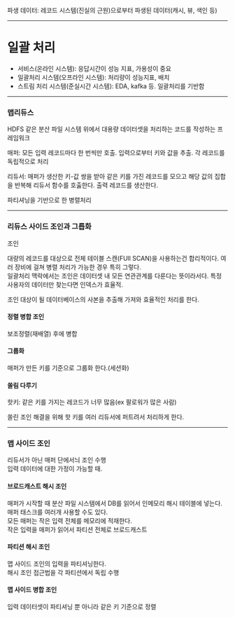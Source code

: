 파생 데이터: 레코드 시스템(진실의 근원)으로부터 파생된 데이터(캐시, 뷰, 색인 등)

---

# 일괄 처리

- 서비스(온라인 시스템): 응답시간이 성능 지표, 가용성이 중요
- 일괄처리 시스템(오프라인 시스템): 처리량이 성능지표, 배치
- 스트림 처리 시스템(준실시간 시스템): EDA, kafka 등. 일괄처리를 기반함

---

### 맵리듀스

HDFS 같은 분산 파일 시스템 위에서 대용량 데이터셋을 처리하는 코드를 작성하는 프레임워크

매퍼: 모든 입력 레코드마다 한 번씩만 호출. 입력으로부터 키와 값을 추출. 각 레코드를 독립적으로 처리

리듀서: 매퍼가 생산한 키-값 쌍을 받아 같은 키를 가진 레코드를 모으고 해당 값의 집합을 반복해 리듀서 함수를 호춣한다. 출력 레코드를 생산한다.

파티셔닝을 기반으로 한 병렬처리

---

### 리듀스 사이드 조인과 그릅화

조인

대량의 레코드를 대상으로 전체 테이블 스캔(FUll SCAN)을 사용하는건 합리적이다. 여러 장비에 걸쳐 병렬 처리가 가능한 경우 특히 그렇다.  
일괄처리 맥락에서는 조인은 데이터셋 내 모든 연관관계를 다룬다는 뜻이라서다. 특정 사용자의 데이터만 찾는다면 인덱스가 효율적.

조인 대상이 될 데이터베이스의 사본을 추출해 가져와 효율적인 처리를 한다.

#### 정렬 병합 조인

보조정렬(재배열) 후에 병합

#### 그룹화

매퍼가 만든 키를 기준으로 그룹화 한다.(세션화)

#### 쏠림 다루기

핫키: 같은 키를 가지는 레코드가 너무 많음(ex 팔로워가 많은 사람)

쏠린 조인 해결을 위해 핫 키를 여러 리듀서에 퍼트려서 처리하게 한다.

---

### 맵 사이드 조인

리듀서가 아닌 매퍼 단에서늬 조인 수행  
입력 데이터에 대한 가정이 가능할 때.

#### 브로드캐스트 해시 조인

매퍼가 시작할 때 분산 파일 시스템에서 DB를 읽어서 인메모리 해시 테이블에 넣는다.  
매퍼 태스크를 여러개 사용할 수도 있다.  
모든 매퍼는 작은 입력 전체를 메모리에 적재한다.  
작은 입력을 매퍼가 읽어서 파티션 전체로 브로드캐스트

#### 파티션 해시 조인

맵 사이드 조인의 입력을 파티셔닝한다.  
해시 조인 접근법을 각 파티션에서 독립 수행

#### 맵 사이드 병합 조인

입력 데이터셋이 파티셔닝 뿐 아니라 같은 키 기준으로 정렬
